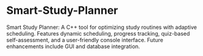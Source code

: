 # Smart-Study-Planner
Smart Study Planner: A C++ tool for optimizing study routines with adaptive scheduling. Features dynamic scheduling, progress tracking, quiz-based self-assessment, and a user-friendly console interface. Future enhancements include GUI and database integration.
